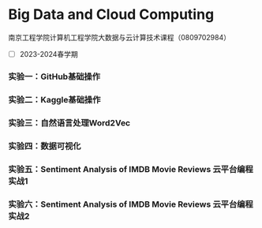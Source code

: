 # Big Data and Cloud Computing
南京工程学院计算机工程学院大数据与云计算技术课程（0809702984）

- [ ] 2023-2024春学期


### 实验一：GitHub基础操作

### 实验二：Kaggle基础操作

### 实验三：自然语言处理Word2Vec

### 实验四：数据可视化

### 实验五：Sentiment Analysis of IMDB Movie Reviews 云平台编程实战1

### 实验六：Sentiment Analysis of IMDB Movie Reviews 云平台编程实战2
